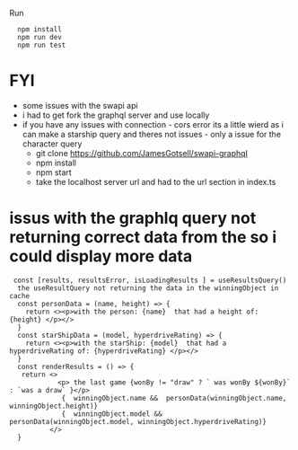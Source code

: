 Run

```
  npm install
  npm run dev
  npm run test
```

# FYI

- some issues with the swapi api
- i had to get fork the graphql server and use locally
- if you have any issues with connection - cors error
  its a little wierd as i can make a starship query and theres not issues - only a issue for the character query
  - git clone https://github.com/JamesGotsell/swapi-graphql
  - npm install
  - npm start
  - take the localhost server url and had to the url section in index.ts

# issus with the graphlq query not returning correct data from the so i could display more data

```
 const [results, resultsError, isLoadingResults ] = useResultsQuery()
  the useResultQuery not returning the data in the winningObject in cache
  const personData = (name, height) => {
    return <><p>with the person: {name}  that had a height of: {height} </p></>
  }
  const starShipData = (model, hyperdriveRating) => {
    return <><p>with the starShip: {model}  that had a hyperdriveRating of: {hyperdriveRating} </p></>
  }
  const renderResults = () => {
   return <>
            <p> the last game {wonBy != "draw" ? ` was wonBy ${wonBy}` : `was a draw` }</p>
             {  winningObject.name &&  personData(winningObject.name, winningObject.height)}
             {  winningObject.model &&  personData(winningObject.model, winningObject.hyperdriveRating)}
          </>
  }

```
